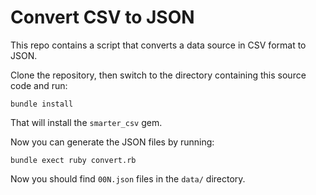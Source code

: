 # Convert CSV to JSON

This repo contains a script that converts a data source in CSV format to JSON.

Clone the repository, then switch to the directory containing this source code and run:

    bundle install

That will install the `smarter_csv` gem.

Now you can generate the JSON files by running:

    bundle exect ruby convert.rb

Now you should find `00N.json` files in the `data/` directory.
